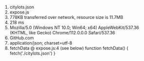 1. citylots.json
2. expose.js
3. 778KB transferred over network, resource size is 11.7MB
4. 218 ms
5. Mozilla/5.0 (Windows NT 10.0; Win64; x64) AppleWebKit/537.36 (KHTML, like Gecko) Chrome/112.0.0.0 Safari/537.36
6. GitHub.com
7. application/json; charset=utf-8
8. fetchData @ expose.js:4 (see below)
function fetchData() {
  fetch('./citylots.json')
}